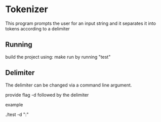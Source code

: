 Tokenizer
================

This program prompts the user for an input string and it separates it into tokens according to a delimiter

Running
----------------
build the project using: make
run by running "test"

Delimiter
----------------
The delimiter can be changed via a command line argument.

provide flag -d followed by the delimiter

example

./test -d ":"